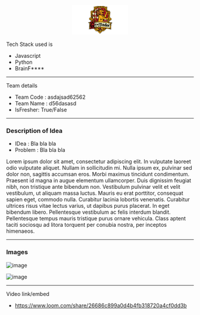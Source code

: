 <div align="center">
  <a href="https://github.com/othneildrew/Best-README-Template">
    <img src="https://github.com/Gryffindor-House/Innovate-with-MongoDB/blob/Innovate-Chakra/images/logo.png" alt="Logo" width="150" height="80">
  </a>
</div>

Tech Stack used is 
- Javascript
- Python
- BrainF****

---
 Team details
- Team Code : asdajsad62562
- Team Name : d56dasasd
- IsFresher: True/False

---
### Description of Idea

- IDea : Bla bla bla
- Problem : Bla bla bla

Lorem ipsum dolor sit amet, consectetur adipiscing elit. In vulputate laoreet odio vulputate aliquet. Nullam in sollicitudin mi. Nulla ipsum ex, pulvinar sed dolor non, sagittis accumsan eros. Morbi maximus tincidunt condimentum. Praesent id magna in augue elementum ullamcorper. Duis dignissim feugiat nibh, non tristique ante bibendum non. Vestibulum pulvinar velit et velit vestibulum, ut aliquam massa luctus. Mauris eu erat porttitor, consequat sapien eget, commodo nulla. Curabitur lacinia lobortis venenatis. Curabitur ultrices risus vitae lectus varius, ut dapibus purus placerat. In eget bibendum libero. Pellentesque vestibulum ac felis interdum blandit. Pellentesque tempus mauris tristique purus ornare vehicula. Class aptent taciti sociosqu ad litora torquent per conubia nostra, per inceptos himenaeos.

---
### Images

![image](https://user-images.githubusercontent.com/64721638/155871181-92f700d8-f0d5-4ea6-9f23-ad991d4d82f3.png)

![image](https://user-images.githubusercontent.com/64721638/155871198-1f3fba16-d0f0-4acb-9e7d-bcc832cdf52e.png)

---
Video link/embed


- https://www.loom.com/share/26686c899a0d4b4fb318720a4cf0dd3b
